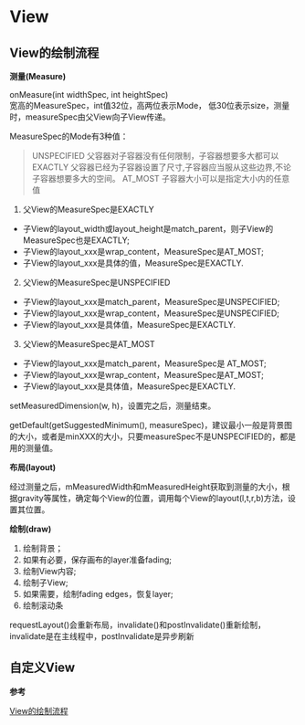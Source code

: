 # View

## View的绘制流程

**测量(Measure)**

onMeasure(int widthSpec, int heightSpec)</br>
宽高的MeasureSpec，int值32位，高两位表示Mode， 低30位表示size，测量时，measureSpec由父View向子View传递。

MeasureSpec的Mode有3种值：
> UNSPECIFIED 父容器对子容器没有任何限制，子容器想要多大都可以
> EXACTLY 父容器已经为子容器设置了尺寸,子容器应当服从这些边界,不论子容器想要多大的空间。
> AT_MOST 子容器大小可以是指定大小内的任意值

1. 父View的MeasureSpec是EXACTLY
  - 子View的layout_width或layout_height是match_parent，则子View的MeasureSpec也是EXACTLY;
  - 子View的layout_xxx是wrap_content，MeasureSpec是AT_MOST;
  - 子View的layout_xxx是具体的值，MeasureSpec是EXACTLY.
2. 父View的MeasureSpec是UNSPECIFIED
  - 子View的layout_xxx是match_parent，MeasureSpec是UNSPECIFIED;
  - 子View的layout_xxx是wrap_content，MeasureSpec是UNSPECIFIED;
  - 子View的layout_xxx是具体值，MeasureSpec是EXACTLY.
3. 父View的MeasureSpec是AT_MOST
  - 子View的layout_xxx是match_parent，MeasureSpec是 AT_MOST;
  - 子View的layout_xxx是wrap_content，MeasureSpec是AT_MOST;
  - 子View的layout_xxx是具体值，MeasureSpec是EXACTLY.

setMeasuredDimension(w, h)，设置完之后，测量结束。</br>

getDefault(getSuggestedMinimum(), measureSpec)，建议最小一般是背景图的大小，或者是minXXX的大小，只要measureSpec不是UNSPECIFIED的，都是用的测量值。

**布局(layout)**

经过测量之后，mMeasuredWidth和mMeasuredHeight获取到测量的大小，根据gravity等属性，确定每个View的位置，调用每个View的layout(l,t,r,b)方法，设置其位置。

**绘制(draw)**

1. 绘制背景；
2. 如果有必要，保存画布的layer准备fading;
3. 绘制View内容;
4. 绘制子View;
5. 如果需要，绘制fading edges，恢复layer;
6. 绘制滚动条

requestLayout()会重新布局，invalidate()和postInvalidate()重新绘制，invalidate是在主线程中，postInvalidate是异步刷新

## 自定义View


**参考**  

[View的绘制流程](http://www.jianshu.com/p/5a71014e7b1b)
